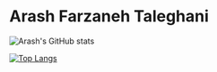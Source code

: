 # Arash Farzaneh Taleghani

![Arash's GitHub stats](https://github-readme-stats-sigma-five.vercel.app/api?username=Arashfa0301&count_private=true&hide=stars&theme=gruvbox&show_icons=true)

[![Top Langs](https://github-readme-stats.vercel.app/api/top-langs/?username=Arashfa0301&theme=gruvbox&layout=compact)](https://github.com/anuraghazra/github-readme-stats)
